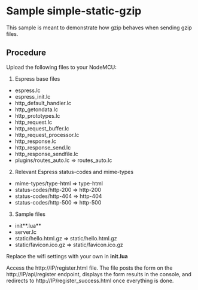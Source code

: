 # Sample simple-static-gzip

This sample is meant to demonstrate how gzip behaves when sending gzip files.

## Procedure
Upload the following files to your NodeMCU:

1. Espress base files
 * espress.lc  
 * espress_init.lc  
 * http_default_handler.lc  
 * http_getondata.lc
 * http_prototypes.lc
 * http_request.lc  
 * http_request_buffer.lc
 * http_request_processor.lc  
 * http_response.lc  
 * http_response_send.lc
 * http_response_sendfile.lc  
 * plugins/routes_auto.lc => routes_auto.lc
 
2. Relevant Espress status-codes and mime-types  
 * mime-types/type-html => type-html  
 * status-codes/http-200 => http-200
 * status-codes/http-404 => http-404
 * status-codes/http-500 => http-500

3. Sample files
 * init**.lua**  
 * server.lc  
 * static/hello.html.gz  => static/hello.html.gz
 * static/favicon.ico.gz  => static/favicon.ico.gz

Replace the wifi settings with your own in **init.lua**

Access the http://IP/register.html file.
The file posts the form on the http://IP/api/register endpoint, displays the form results in the console, and redirects to http://IP/register_success.html once everything is done.
